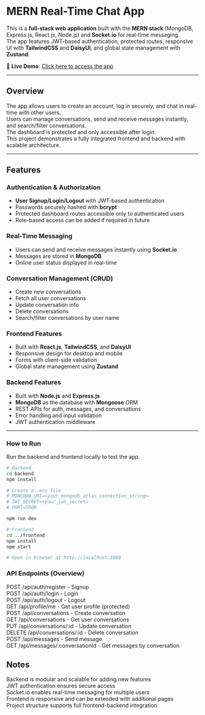 # MERN Real-Time Chat App

This is a **full-stack web application** built with the **MERN stack** (MongoDB, Express.js, React.js, Node.js) and **Socket.io** for real-time messaging.  
The app features JWT-based authentication, protected routes, responsive UI with **TailwindCSS** and **DaisyUI**, and global state management with **Zustand**.

🔗 **Live Demo**: [Click here to access the app](https://realtime-chatapp-8xdw.onrender.com/login)

---

## Overview

The app allows users to create an account, log in securely, and chat in real-time with other users.  
Users can manage conversations, send and receive messages instantly, and search/filter conversations.  
The dashboard is protected and only accessible after login.  
This project demonstrates a fully integrated frontend and backend with scalable architecture.

---

## Features

### Authentication & Authorization
- **User Signup/Login/Logout** with JWT-based authentication  
- Passwords securely hashed with **bcrypt**  
- Protected dashboard routes accessible only to authenticated users  
- Role-based access can be added if required in future  

### Real-Time Messaging
- Users can send and receive messages instantly using **Socket.io**  
- Messages are stored in **MongoDB**  
- Online user status displayed in real-time  

### Conversation Management (CRUD)
- Create new conversations  
- Fetch all user conversations  
- Update conversation info  
- Delete conversations  
- Search/filter conversations by user name  

### Frontend Features
- Built with **React.js**, **TailwindCSS**, and **DaisyUI**  
- Responsive design for desktop and mobile  
- Forms with client-side validation  
- Global state management using **Zustand**  

### Backend Features
- Built with **Node.js** and **Express.js**  
- **MongoDB** as the database with **Mongoose** ORM  
- REST APIs for auth, messages, and conversations  
- Error handling and input validation  
- JWT authentication middleware  

---

### How to Run

Run the backend and frontend locally to test the app.

```bash
# Backend
cd backend
npm install

# Create a .env file
# MONGODB_URI=<your_mongodb_atlas_connection_string>
# JWT_SECRET=<your_jwt_secret>
# PORT=5000

npm run dev

# Frontend
cd ../frontend
npm install
npm start

# Open in browser at http://localhost:3000
```

### API Endpoints (Overview)

POST   /api/auth/register      - Signup  
POST   /api/auth/login         - Login  
POST   /api/auth/logout        - Logout  
GET    /api/profile/me         - Get user profile (protected)  
POST   /api/conversations      - Create conversation  
GET    /api/conversations      - Get user conversations  
PUT    /api/conversations/:id  - Update conversation  
DELETE /api/conversations/:id  - Delete conversation  
POST   /api/messages           - Send message  
GET    /api/messages/:conversationId - Get messages by conversation  


## Notes

Backend is modular and scalable for adding new features  
JWT authentication ensures secure access  
Socket.io enables real-time messaging for multiple users  
Frontend is responsive and can be extended with additional pages  
Project structure supports full frontend-backend integration  
